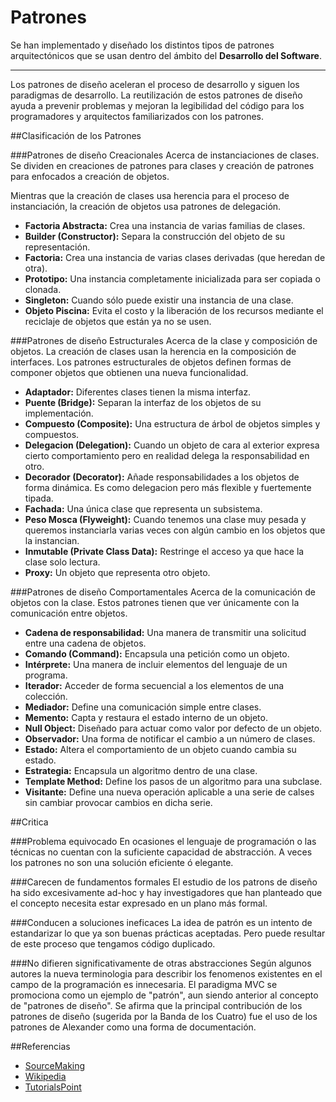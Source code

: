 Patrones
=========

Se han implementado y diseñado los distintos tipos de patrones arquitectónicos que se usan dentro del ámbito del **Desarrollo del Software**.

---------------

Los patrones de diseño aceleran el proceso de desarrollo y siguen los paradigmas de desarrollo. La reutilización de estos patrones de diseño ayuda a prevenir problemas y mejoran la legibilidad del código para los programadores y arquitectos familiarizados con los patrones.

##Clasificación de los Patrones

###Patrones de diseño Creacionales
Acerca de instanciaciones de clases. Se dividen en creaciones de patrones para clases y creación de patrones para enfocados a creación de objetos.

Mientras que la creación de clases usa herencia para el proceso de instanciación, la creación de objetos usa patrones de delegación.

- **Factoria Abstracta:** Crea una instancia de varias familias de clases.
- **Builder (Constructor):** Separa la construcción del objeto de su representación.
- **Factoria:** Crea una instancia de varias clases derivadas (que heredan de otra).
- **Prototipo:** Una instancia completamente inicializada para ser copiada o clonada.
- **Singleton:** Cuando sólo puede existir una instancia de una clase.
- **Objeto Piscina:** Evita el costo y la liberación de los recursos mediante el reciclaje de objetos que están ya no se usen.


###Patrones de diseño Estructurales
Acerca de la clase y composición de objetos. La creación de clases usan la herencia en la composición de interfaces. Los patrones estructurales de objetos definen formas de componer objetos que obtienen una nueva funcionalidad.

- **Adaptador:** Diferentes clases tienen la misma interfaz.
- **Puente (Bridge):** Separan la interfaz de los objetos de su implementación.
- **Compuesto (Composite):** Una estructura de árbol de objetos simples y compuestos.
- **Delegacion (Delegation):** Cuando un objeto de cara al exterior expresa cierto comportamiento pero en realidad delega la responsabilidad en otro.
- **Decorador (Decorator):** Añade responsabilidades a los objetos de forma dinámica. Es como delegacion pero más flexible y fuertemente tipada.
- **Fachada:** Una única clase que representa un subsistema.
- **Peso Mosca (Flyweight):** Cuando tenemos una clase muy pesada y queremos instanciarla varias veces con algún cambio en los objetos que la instancian.
- **Inmutable (Private Class Data):** Restringe el acceso ya que hace la clase solo lectura.
- **Proxy:** Un objeto que representa otro objeto.

###Patrones de diseño Comportamentales
Acerca de la comunicación de objetos con la clase. Estos patrones tienen que ver únicamente con la comunicación entre objetos.

- **Cadena de responsabilidad:** Una manera de transmitir una solicitud entre una cadena de objetos.
- **Comando (Command):** Encapsula una petición como un objeto.
- **Intérprete:** Una manera de incluir elementos del lenguaje de un programa.
- **Iterador:** Acceder de forma secuencial a los elementos de una colección.
- **Mediador:** Define una comunicación simple entre clases.
- **Memento:** Capta y restaura el estado interno de un objeto.
- **Null Object:** Diseñado para actuar como valor por defecto de un objeto.
- **Observador:** Una forma de notificar el cambio a un número de clases.
- **Estado:** Altera el comportamiento de un objeto cuando cambia su estado.
- **Estrategia:** Encapsula un algoritmo dentro de una clase.
- **Template Method:** Define los pasos de un algoritmo para una subclase.
- **Visitante:** Define una nueva operación aplicable a una serie de calses sin cambiar provocar cambios en dicha serie.

##Critica

###Problema equivocado
En ocasiones el lenguaje de programación o las técnicas no cuentan con la suficiente capacidad de abstracción. A veces los patrones no son una solución eficiente ó elegante.

###Carecen de fundamentos formales
El estudio de los patrons de diseño ha sido excesivamente ad-hoc y hay investigadores que han planteado que el concepto necesita estar expresado en un plano más formal.

###Conducen a soluciones ineficaces
La idea de patrón es un intento de estandarizar lo que ya son buenas prácticas aceptadas. Pero puede resultar de este proceso que tengamos código duplicado.

###No difieren significativamente de otras abstracciones
Según algunos autores la nueva terminologia para describir los fenomenos existentes en el campo de la programación es innecesaria. El paradigma MVC se promociona como un ejemplo de "patrón", aun siendo anterior al concepto de "patrones de diseño". Se afirma que la principal contribución de los patrones de diseño (sugerida por la Banda de los Cuatro) fue el uso de los patrones de Alexander como una forma de documentación.


##Referencias

- [SourceMaking](https://sourcemaking.com)
- [Wikipedia](https://es.wikipedia.org)
- [TutorialsPoint](http://www.tutorialspoint.com/design_pattern/data_access_object_pattern.htm)
